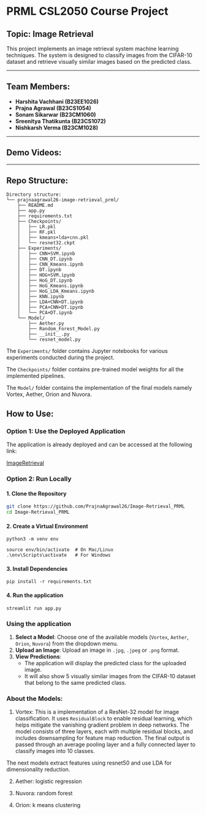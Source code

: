 # PRML CSL2050 Course Project

## Topic: Image Retrieval

This project implements an image retrieval system machine learning techniques. The system is designed to classify images from the CIFAR-10 dataset and retrieve visually similar images based on the predicted class.

---

## Team Members:
- **Harshita Vachhani (B23EE1026)**
- **Prajna Agrawal (B23CS1054)**
- **Sonam Sikarwar (B23CM1060)**
- **Sreenitya Thatikunta (B23CS1072)**
- **Nishkarsh Verma (B23CM1028)**

---

## Demo Videos:
<!-- - [Demo Video 1: Overview of the Project](#)
- [Demo Video 2: How to Use the Web Application](#)
- [Demo Video 3: Model Training and Evaluation](#) -->

---

## Repo Structure:
```
Directory structure:
└── prajnaagrawal26-image-retrieval_prml/
    ├── README.md
    ├── app.py
    ├── requirements.txt
    ├── Checkpoints/
    │   ├── LR.pkl
    │   ├── RF.pkl
    │   ├── kmeans+lda+cnn.pkl
    │   └── resnet32.ckpt
    ├── Experiments/
    │   ├── CNN+SVM.ipynb
    │   ├── CNN_DT.ipynb
    │   ├── CNN_Kmeans.ipynb
    │   ├── DT.ipynb
    │   ├── HOG+SVM.ipynb
    │   ├── HoG_DT.ipynb
    │   ├── HoG_Kmeans.ipynb
    │   ├── HoG_LDA_Kmeans.ipynb
    │   ├── KNN.ipynb
    │   ├── LDA+CNN+DT.ipynb
    │   ├── PCA+CNN+DT.ipynb
    │   └── PCA+DT.ipynb
    └── Model/
        ├── Aether.py
        ├── Random_Forest_Model.py
        ├── __init__.py
        └── resnet_model.py
```
The ```Experiments/``` folder contains Jupyter notebooks for various experiments conducted during the project.

The ```Checkpoints/``` folder contains pre-trained model weights for all the implemented pipelines.

The ```Model/``` folder contains the implementation of the final models namely Vortex, Aether, Orion and Nuvora.

## How to Use:

### Option 1: Use the Deployed Application
The application is already deployed and can be accessed at the following link:

[ImageRetrieval](http://34.131.53.70:8501/)

### Option 2: Run Locally

#### 1. Clone the Repository
```bash
git clone https://github.com/PrajnaAgrawal26/Image-Retrieval_PRML
cd Image-Retrieval_PRML
```

#### 2. Create a Virtual Environment
```
python3 -m venv env

source env/bin/activate  # On Mac/Linux
.\env\Scripts\activate   # For Windows
```

#### 3. Install Dependencies
```
pip install -r requirements.txt
```

#### 4. Run the application
```
streamlit run app.py
```

### Using the application

1. **Select a Model**: Choose one of the available models (`Vortex`, `Aether`, `Orion`, `Nuvora`) from the dropdown menu.
2. **Upload an Image**: Upload an image in `.jpg`, `.jpeg` or `.png` format.
3. **View Predictions**:
   - The application will display the predicted class for the uploaded image.
   - It will also show 5 visually similar images from the CIFAR-10 dataset that belong to the same predicted class.


### About the Models:

1. Vortex: This is a implementation of a ResNet-32 model for image classification. It uses `ResidualBlock` to enable residual learning, which helps mitigate the vanishing gradient problem in deep networks. The model consists of three layers, each with multiple residual blocks, and includes downsampling for feature map reduction. The final output is passed through an average pooling layer and a fully connected layer to classify images into 10 classes.

The next models extract features using resnet50 and use LDA for dimensionality reduction.

2. Aether: logistic regression

3. Nuvora: random forest

4. Orion: k means clustering